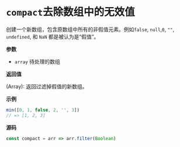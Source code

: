 # `compact`去除数组中的无效值

创建一个新数组，包含原数组中所有的非假值元素。例如`false`, `null`,`0`, `""`, `undefined`, 和 `NaN` 都是被认为是“假值”。

**参数**

-   `array` 待处理的数组

**返回值**

(Array): 返回过滤掉假值的新数组。

**示例**

```js
min([0, 1, false, 2, '', 3])
// => [1, 2, 3]
```

**源码**

```js
const compact = arr => arr.filter(Boolean)
```
